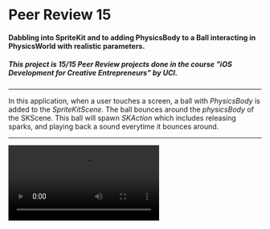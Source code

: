 # Peer Review 15
#### Dabbling into SpriteKit and to adding PhysicsBody to a Ball interacting in PhysicsWorld with realistic parameters.
##### This project is 15/15 Peer Review projects done in the course \"iOS Development for Creative Entrepreneurs\" by UCI.
____
In this application, when a user touches a screen, a ball with *PhysicsBody* is added to the *SpriteKitScene*. The ball bounces around the *physicsBody* of the SKScene. This ball will spawn *SKAction* which includes releasing sparks, and playing back a sound everytime it bounces around.
___

![PeerReview15](https://github.com/Ananta11/PeerReview11/raw/master/Common/ScreenRecording.mov)
